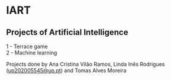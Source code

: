 # IART
## Projects of Artificial Intelligence 

1 - Terrace game<br>
2 - Machine learning

Projects done by Ana Cristina Vilão Ramos, Linda Inês Rodrigues (up202005545@up.pt) and Tomas Alves Moreira
